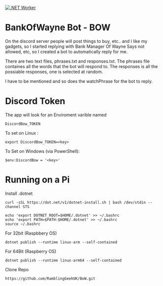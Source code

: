 [![.NET Worker](https://github.com/RamblingGeekUK/BoW/actions/workflows/dotnet-worker.yml/badge.svg)](https://github.com/RamblingGeekUK/BoW/actions/workflows/dotnet-worker.yml)

# BankOfWayne Bot - BOW

On the discord server people will post things to buy, etc.. and I like my gadgets, so I started replying with Bank Manager Of Wayne Says not allowed, etc, so I created a bot to automatically reply for me. 

There are two text files, phrases.txt and responses.txt. The phrases file containes all the words that the bot will respond to. The responses is all the possiable responses, one is selected at random. 

I have to be mentioned and so does the watchPhrase for the bot to reply.

# Discord Token

The app will look for an Enviroment varible named 

```
DiscordBow_TOKEN
```

To set on Linux : 

```
export DiscordBow_TOKEN=<key>
```

To Set on Windows (via PowerShell): 

```
$env:DiscordBow = '<key>'
```

# Running on a Pi

Install .dotnet 

```
curl -sSL https://dot.net/v1/dotnet-install.sh | bash /dev/stdin --channel STS
```

```
echo 'export DOTNET_ROOT=$HOME/.dotnet' >> ~/.bashrc
echo 'export PATH=$PATH:$HOME/.dotnet' >> ~/.bashrc
source ~/.bashrc
```

For 32bit (Raspbbery OS)

```
dotnet publish --runtime linux-arm --self-contained
```

For 64Bit (Raspberry OS)

```
dotnet publish --runtime linux-arm64 --self-contained
```

Clone Repo

```
https://github.com/RamblingGeekUK/BoW.git
```
